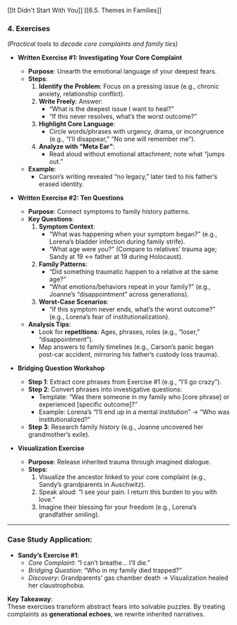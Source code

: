 [[It Didn't Start With You]]
[[6.5. Themes in Families]]

### **4. Exercises**

_(Practical tools to decode core complaints and family ties)_

- **Written Exercise #1: Investigating Your Core Complaint**
    
    - **Purpose**: Unearth the emotional language of your deepest fears.
    - **Steps**:
        1. **Identify the Problem**: Focus on a pressing issue (e.g., chronic anxiety, relationship conflict).
        2. **Write Freely**: Answer:
            - “What is the deepest issue I want to heal?”
            - “If this never resolves, what’s the worst outcome?”
        3. **Highlight Core Language**:
            - Circle words/phrases with urgency, drama, or incongruence (e.g., “I’ll disappear,” “No one will remember me”).
        4. **Analyze with “Meta Ear”**:
            - Read aloud without emotional attachment; note what “jumps out.”
    - **Example**:
        - Carson’s writing revealed “no legacy,” later tied to his father’s erased identity.
- **Written Exercise #2: Ten Questions**
    
    - **Purpose**: Connect symptoms to family history patterns.
    - **Key Questions**:
        1. **Symptom Context**:
            - “What was happening when your symptom began?” (e.g., Lorena’s bladder infection during family strife).
            - “What age were you?” (Compare to relatives’ trauma age; Sandy at 19 ↔ father at 19 during Holocaust).
        2. **Family Patterns**:
            - “Did something traumatic happen to a relative at the same age?”
            - “What emotions/behaviors repeat in your family?” (e.g., Joanne’s “disappointment” across generations).
        3. **Worst-Case Scenarios**:
            - “If this symptom never ends, what’s the worst outcome?” (e.g., Lorena’s fear of institutionalization).
    - **Analysis Tips**:
        - Look for **repetitions**: Ages, phrases, roles (e.g., “loser,” “disappointment”).
        - Map answers to family timelines (e.g., Carson’s panic began post-car accident, mirroring his father’s custody loss trauma).
- **Bridging Question Workshop**
    
    - **Step 1**: Extract core phrases from Exercise #1 (e.g., “I’ll go crazy”).
    - **Step 2**: Convert phrases into investigative questions:
        - Template: “Was there someone in my family who [core phrase] or experienced [specific outcome]?”
        - Example: Lorena’s “I’ll end up in a mental institution” → “Who was institutionalized?”
    - **Step 3**: Research family history (e.g., Joanne uncovered her grandmother’s exile).
- **Visualization Exercise**
    
    - **Purpose**: Release inherited trauma through imagined dialogue.
    - **Steps**:
        1. Visualize the ancestor linked to your core complaint (e.g., Sandy’s grandparents in Auschwitz).
        2. Speak aloud: “I see your pain. I return this burden to you with love.”
        3. Imagine their blessing for your freedom (e.g., Lorena’s grandfather smiling).

---

### **Case Study Application**:

- **Sandy’s Exercise #1**:
    - _Core Complaint_: “I can’t breathe… I’ll die.”
    - _Bridging Question_: “Who in my family died trapped?”
    - _Discovery_: Grandparents’ gas chamber death → Visualization healed her claustrophobia.

**Key Takeaway**:  
These exercises transform abstract fears into solvable puzzles. By treating complaints as **generational echoes**, we rewrite inherited narratives.